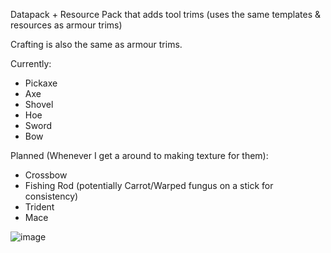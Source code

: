 Datapack + Resource Pack that adds tool trims (uses the same templates & resources as armour trims)

Crafting is also the same as armour trims.

Currently:
* Pickaxe
* Axe
* Shovel
* Hoe
* Sword
* Bow

Planned (Whenever I get a around to making texture for them):
* Crossbow
* Fishing Rod (potentially Carrot/Warped fungus on a stick for consistency)
* Trident
* Mace

![image](https://github.com/Mnky313/ToolTrims/assets/23646586/eca53139-d552-48c5-95dc-6c53ce12c881)
